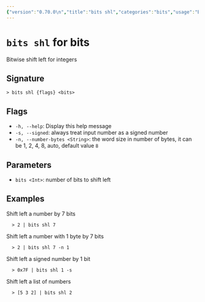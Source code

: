 ```yaml
---
{"version":"0.70.0\n","title":"bits shl","categories":"bits","usage":"Bitwise shift left for integers\n"}
---
```

<!-- THIS FILE IS GENERATED BY update_book_commands.cjs USING NUSHELL'S HELP COMMANDS.
REFRAIN FROM EDITING IT MANUALLY.-->
# <code>bits shl</code> for bits

<div class='command-title'>Bitwise shift left for integers</div>

## Signature

```> bits shl {flags} <bits>```

## Flags

 * ```-h, --help```: Display this help message
 * ```-s, --signed```: always treat input number as a signed number
 * ```-n, --number-bytes <String>```: the word size in number of bytes, it can be 1, 2, 4, 8, auto, default value `8`
## Parameters

 * ```bits <Int>```: number of bits to shift left
## Examples

  Shift left a number by 7 bits
```shell
  > 2 | bits shl 7
```
  Shift left a number with 1 byte by 7 bits
```shell
  > 2 | bits shl 7 -n 1
```
  Shift left a signed number by 1 bit
```shell
  > 0x7F | bits shl 1 -s
```
  Shift left a list of numbers
```shell
  > [5 3 2] | bits shl 2
```


